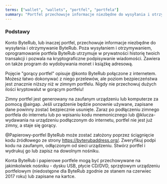 ```yaml
---
terms: ["wallet", "wallets", "portfel", "portfela"]
summary: "Portfel przechowuje informacje niezbędne do wysyłania i otrzymywanie ByteRub."
---
```


### Podstawy

Konto ByteRub, lub inaczej portfel, przechowuje informacje niezbędne do wysyłania i otrzymywanie ByteRub. Poza wysyłaniem i otrzymywaniem, oprogramowanie portfela ByteRub utrzymuje w prywatności historię twoich transakcji i pozwala na kryptograficzne podpisywanie wiadomości. Zawiera on także program do wydobywania monet i książkę adresową.

Pojęcie "gorący portfel" opisuje @konto ByteRub połączone z internetem. Możesz łatwo dokonywać z niego przelewów, ale poziom bezpieczeństwa jest znacznie niższy niż w zimnym portfelu. Nigdy nie przechowuj dużych ilości kryptowalut w gorącym portfelu!

Zimny portfel jest generowany na zaufanym urządzeniu lub komputerze za pomocą @airgap. Jeśli urządzenie będzie ponownie używane, zapisane dane powinny zostać bezpiecznie usunięte. Zaraz po podłączeniu zimnego portfela do internetu lub po wpisaniu kodu mnemonicznego lub @klucza-wydawania na urządzeniu podłączonym do internetu, portfel nie jest już zimny, a staje się gorący.

@Papierowy-portfel ByteRub może zostać założony poprzez ściągnięcie kodu źródłowego ze strony https://byterubaddress.org/. Zweryfikuj podpi kodu na zaufanym, odłączonym od sieci urządzeniu. Stwórz portfel i wydrukuj go lub zapisz na dowolnym nośniku.

Konta ByteRub i papierowe portfele mogą być przechowywane na jakimkolwiek nośniku - dysku USB, płycie CD/DVD, sprzętowym urządzeniu portfelowym (niedostępne dla ByteRub zgodnie ze stanem na czerwiec 2017 roku) lub zapisane na kartce.
